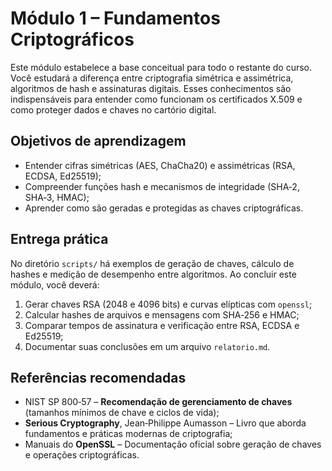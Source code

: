 # Módulo 1 – Fundamentos Criptográficos

Este módulo estabelece a base conceitual para todo o restante do curso.  Você estudará a diferença entre criptografia simétrica e assimétrica, algoritmos de hash e assinaturas digitais.  Esses conhecimentos são indispensáveis para entender como funcionam os certificados X.509 e como proteger dados e chaves no cartório digital.

## Objetivos de aprendizagem

- Entender cifras simétricas (AES, ChaCha20) e assimétricas (RSA, ECDSA, Ed25519);
- Compreender funções hash e mecanismos de integridade (SHA‑2, SHA‑3, HMAC);
- Aprender como são geradas e protegidas as chaves criptográficas.

## Entrega prática

No diretório `scripts/` há exemplos de geração de chaves, cálculo de hashes e medição de desempenho entre algoritmos.  Ao concluir este módulo, você deverá:

1. Gerar chaves RSA (2048 e 4096 bits) e curvas elípticas com `openssl`;
2. Calcular hashes de arquivos e mensagens com SHA‑256 e HMAC;
3. Comparar tempos de assinatura e verificação entre RSA, ECDSA e Ed25519;
4. Documentar suas conclusões em um arquivo `relatorio.md`.

## Referências recomendadas

- NIST SP 800‑57 – **Recomendação de gerenciamento de chaves** (tamanhos mínimos de chave e ciclos de vida);
- **Serious Cryptography**, Jean‑Philippe Aumasson – Livro que aborda fundamentos e práticas modernas de criptografia;
- Manuais do **OpenSSL** – Documentação oficial sobre geração de chaves e operações criptográficas.
